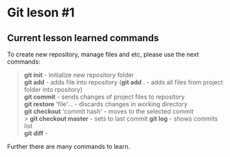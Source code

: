 # Git leson #1
## Current lesson learned commands
To create new repository, manage files and etc, please use the next commands:  
> **git init** - initialize new repository folder  
> **git add** - adds file into repository (**git add .** - adds all files from project folder into rpository)  
> **git commit** - sends changes of project files to repository  
> **git restore** 'file'... - discards changes in working directory  
> **git checkout** 'commit hash' - moves to the selected commit  
    > **git checkout master** - sets to last commit
> **git log** - shows commits list  
> **git diff** - 

Further there are many commands to learn.
